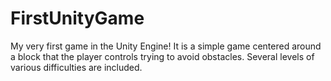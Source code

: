 # FirstUnityGame
My very first game in the Unity Engine! It is a simple game centered around a block that the player controls trying to avoid obstacles. Several levels of various difficulties are included. 
